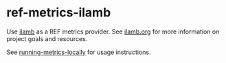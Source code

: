 # ref-metrics-ilamb

Use [ilamb](https://github.com/rubisco-sfa/ilamb3) as a REF metrics provider. See [ilamb.org](https://www.ilamb.org/) for more information on project goals and resources.

See [running-metrics-locally](https://cmip-ref.readthedocs.io/en/latest/how-to-guides/running-metrics-locally/) for usage instructions.
